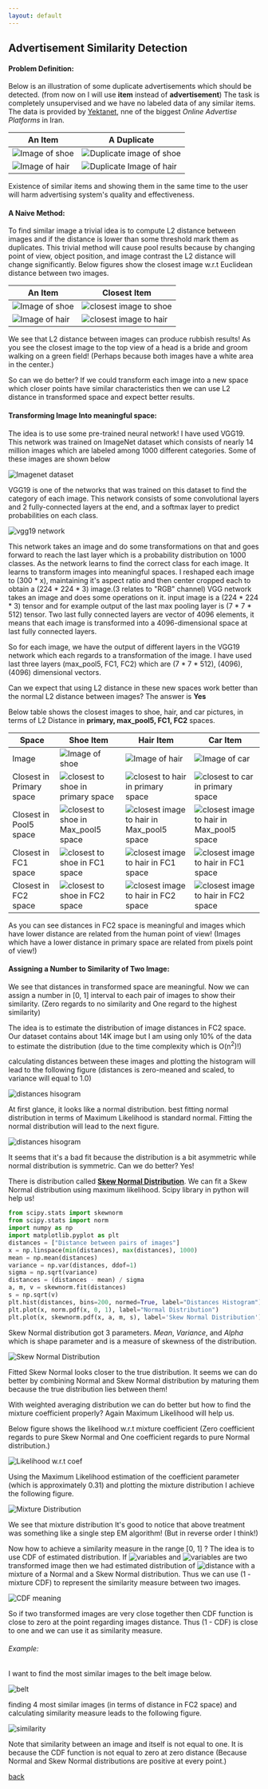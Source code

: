 ```yaml
---
layout: default
---
```


## Advertisement Similarity Detection

#### Problem Definition: 
Below is an illustration of some duplicate advertisements which should be detected. (from now on I will use __item__ instead of __advertisement__)
The task is completely unsupervised and we have no labeled data of any similar items. 
The data is provided by [Yektanet](http://yektanet.com/), nne of the biggest _Online Advertise Platforms_ in Iran.

An Item | A Duplicate
------------ | -------------
![Image of shoe](shoe.jpg) | ![Duplicate image of shoe](shoe_fc2.jpg)
![Image of hair](hair.jpg) | ![Duplicate Image of hair](hair_fc2.jpg)


Existence of similar items and showing them in the
same time to the user will harm advertising system's quality and
effectiveness.

#### A Naive Method:
To find similar image a trivial idea is to compute
L2 distance between images and if the distance is lower than
some threshold mark them as duplicates. This trivial method will cause
pool results because by changing point of view, object position, and image contrast
the L2 distance will change significantly.
Below figures show the closest image w.r.t Euclidean distance between two images.

An Item | Closest Item
------------ | -------------
![Image of shoe](shoe.jpg) | ![closest image to shoe](shoe_fc2.jpg)
![Image of hair](hair.jpg) | ![closest image to hair](hair_primary.jpg)


We see that L2 distance between images can produce rubbish results!
As you see the closest image to the top view of a head is a bride and groom
walking on a green field! (Perhaps because both images have a white area in the center.)

So can we do better? If we could transform each image into a new space which closer points 
have similar characteristics then we can use L2 distance in transformed space and expect
better results.

#### Transforming Image Into meaningful space:
The idea is to use some pre-trained neural network! I have used VGG19.
This network was trained on ImageNet dataset which consists of nearly 14 million images
which are labeled among 1000 different categories.
Some of these images are shown below

![Imagenet dataset](ImageNet.png)


VGG19 is one of the networks that was trained on this dataset to find the
category of each image. This network consists of some convolutional layers and 2 fully-connected 
layers at the end, and a softmax layer to predict probabilities on each class. 

![vgg19 network](vgg19.jpg)


This network takes an image and do some transformations on that and goes forward to
reach the last layer which is a probability distribution on 1000 classes. As the
network learns to find the correct class for each image. It learns to transform 
images into meaningful spaces. I reshaped each image to (300 * x), maintaining it's aspect
ratio and then center cropped each to obtain a (224 * 224 * 3) image.(3 relates to "RGB" channel)
VGG network takes an image and does some operations on it. input image is a (224 * 224 * 3)
tensor and for example output of the last max pooling layer is (7 * 7 * 512) tensor.
Two last fully connected layers are vector of 4096 elements, it means that each image
is transformed into a 4096-dimensional space at last fully connected layers.

So for each image, we have the output of different layers in the VGG19 network which each regards
to a transformation of the image. I have used last three layers (max_pool5, FC1, FC2) which are
(7 * 7 * 512), (4096), (4096) dimensional vectors.

Can we expect that using L2 distance in these new spaces work better than the normal L2 distance
between images? The answer is __Yes__

Below table shows the closest images to shoe, hair, and car pictures, in terms of L2 Distance in
__primary, max_pool5, FC1, FC2__ spaces.

Space | Shoe Item | Hair Item |  Car Item
------------ | ------------ | ------------- | -------------
Image | ![Image of shoe](shoe.jpg) | ![Image of hair](hair.jpg) | ![Image of car](car.jpg)
Closest in Primary space | ![closest to shoe in primary space](shoe_fc2.jpg) | ![closest to hair in primary space](hair_primary.jpg) | ![closest to car in primary space](car_primary.jpg)
Closest in Pool5 space| ![closest to shoe in Max_pool5 space](shoe_fc2.jpg) | ![closest image to hair in Max_pool5 space](hair_pool5.jpg) | ![closest image to hair in Max_pool5 space](car_pool5.jpg)
Closest in FC1 space| ![closest to shoe in FC1 space](shoe_fc2.jpg) | ![closest image to hair in FC1 space](hair_fc1.jpg) |  ![closest image to hair in FC1 space](car_fc1.jpg)
Closest in FC2 space| ![closest to shoe in FC2 space](shoe_fc2.jpg) | ![closest image to hair in FC2 space](hair_fc2.jpg) | ![closest image to hair in FC2 space](car_fc2.jpg)


As you can see distances in FC2 space is meaningful and images which have lower distance 
are related from the human point of view! (Images which have a lower distance in primary space
are related from pixels point of view!)

#### Assigning a Number to Similarity of Two Image:
We see that distances in transformed space are meaningful. Now we
can assign a number in [0, 1] interval to each pair of images to show their similarity.
(Zero regards to no similarity and One regard to the highest similarity)

The idea is to estimate the distribution of image distances in FC2 space.
Our dataset contains about 14K image but I am using only 10% of the data to estimate
the distribution (due to the time complexity which is O(n<sup>2</sup>)!)

calculating distances between these images and plotting the histogram will lead
to the following figure
(distances is zero-meaned and scaled, to variance will equal to 1.0)

![distances hisogram](distances_histogram.png)

At first glance, it looks like a normal distribution. best fitting normal distribution
in terms of Maximum Likelihood is standard normal. Fitting the normal distribution
will lead to the next figure.

![distances hisogram](distances_normal.png)

It seems that it's a bad fit because the distribution is a bit asymmetric while
normal distribution is symmetric. Can we do better? Yes!

There is distribution called [__Skew Normal Distribution__](https://en.wikipedia.org/wiki/Skew_normal_distribution).
We can fit a Skew Normal distribution using maximum likelihood. 
Scipy library in python will help us!
 
 ```python
from scipy.stats import skewnorm
from scipy.stats import norm
import numpy as np
import matplotlib.pyplot as plt
distances = ["Distance between pairs of images"]
x = np.linspace(min(distances), max(distances), 1000)
mean = np.mean(distances)
variance = np.var(distances, ddof=1)
sigma = np.sqrt(variance)
distances = (distances - mean) / sigma
a, m, v = skewnorm.fit(distances)
s = np.sqrt(v)
plt.hist(distances, bins=200, normed=True, label="Distances Histogram")
plt.plot(x, norm.pdf(x, 0, 1), label="Normal Distribution")
plt.plot(x, skewnorm.pdf(x, a, m, s), label='Skew Normal Distribution')

```

Skew Normal distribution got 3 parameters. _Mean_, _Variance_, and _Alpha_ which is
 shape parameter and is a measure of skewness of the distribution.
 
![Skew Normal Distribution](distances_skew_normal.png)

Fitted Skew Normal looks closer to the true distribution. It seems we can do
better by combining Normal and Skew Normal distribution by maturing them because the
true distribution lies between them!
 
With weighted averaging distribution we can do better but how to find the mixture
 coefficient properly? Again Maximum Likelihood will help us.
 
Below figure shows the likelihood w.r.t mixture coefficient (Zero coefficient regards
to pure Skew Normal and One coefficient regards to pure Normal distribution.)

![Likelihood w.r.t coef](likelihood_alpha.png)

Using the Maximum Likelihood estimation of the coefficient parameter 
(which is approximately 0.31) and 
plotting the mixture distribution I achieve the following figure.

![Mixture Distribution](distances_mixture.png)

We see that mixture distribution
It's good to notice that above treatment was something like a single step EM algorithm!
 (But in reverse order I think!)

Now how to achieve a similarity measure in the range [0, 1] ? The idea is to use
CDF of estimated distribution.
If ![variables](http://www.sciweavers.org/upload/Tex2Img_1519425971/render.png) and
![variables](http://www.sciweavers.org/upload/Tex2Img_1519426031/render.png) are two
transformed image then we had estimated distribution of ![distance](http://www.sciweavers.org/upload/Tex2Img_1519426205/render.png)
with a mixture of a Normal and a Skew Normal distribution. Thus we can use (1 - mixture CDF)
to represent the similarity measure between two images. 

![CDF meaning](http://www.sciweavers.org/upload/Tex2Img_1519426671/render.png)
 
So if two transformed images are very close together then CDF function is close to zero
at the point regarding images distance. Thus (1 - CDF) is close to one and we can
use it as similarity measure.

###### Example:
I want to find the most similar images to the belt image below.

![belt](belt.jpg)

finding 4 most similar images (in terms of distance in FC2 space) and calculating
similarity measure leads to the following figure.

![similarity](similarity.png)

Note that similarity between an image and itself is not equal to one. It is because 
the CDF function is not equal to zero at zero distance (Because Normal and Skew Normal distributions are positive at every point.)


[back](./)
